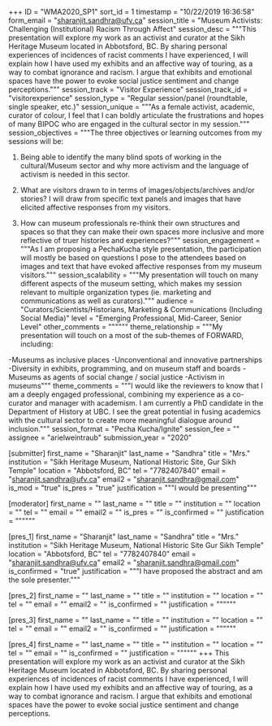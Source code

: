 +++
ID = "WMA2020_SP1"
sort_id = 1
timestamp = "10/22/2019 16:36:58"
form_email = "sharanjit.sandhra@ufv.ca"
session_title = "Museum Activists: Challenging (Institutional) Racism Through Affect"
session_desc = """This presentation will explore my work as an activist and curator at the Sikh Heritage Museum located in Abbotsford, BC. By sharing personal experiences of incidences of racist comments I have experienced, I will explain how I have used my exhibits and an affective way of touring, as a way to combat ignorance and racism. I argue that exhibits and emotional spaces have the power to evoke social justice sentiment and change perceptions."""
session_track = "Visitor Experience"
session_track_id = "visitorexperience"
session_type = "Regular session/panel (roundtable, single speaker, etc.)"
session_unique = """As a female activist, academic, curator of colour, I feel that I can boldly articulate the frustrations and hopes of many BIPOC who are engaged in the cultural sector in my session."""
session_objectives = """The three objectives or learning outcomes from my sessions will be:

1.	Being able to identify the many blind spots of working in the cultural/Museum sector and why more activism and the language of activism is needed in this sector.

2.	What are visitors drawn to in terms of images/objects/archives and/or stories? I will draw from specific text panels and images that have elicited affective responses from my visitors.

3.	How can museum professionals re-think their own structures and spaces so that they can make their own spaces more inclusive and more reflective of truer histories and experiences?"""
session_engagement = """As I am proposing a PechaKucha style presentation, the participation will mostly be based on questions I pose to the attendees based on images and text that have evoked affective responses from my museum visitors."""
session_scalability = """My presentation will touch on many different aspects of the museum setting, which makes my session relevant to multiple organization types (ie. marketing and communications as well as curators)."""
audience = "Curators/Scientists/Historians, Marketing & Communications (Including Social Media)"
level = "Emerging Professional, Mid-Career, Senior Level"
other_comments = """"""
theme_relationship = """My presentation will touch on a most of the sub-themes of FORWARD, including:

-Museums as inclusive places
-Unconventional and innovative partnerships
-Diversity in exhibits, programming, and on museum staff and boards
-Museums as agents of social change / social justice
-Activism in museums"""
theme_comments = """I would like the reviewers to know that I am a deeply engaged professional, combining my experience as a co-curator and manager with academism. I am currently a PhD candidate in the Department of History at UBC. I see the great potential in fusing academics with the cultural sector to create more meaningful dialogue around inclusion."""
session_format = "Pecha Kucha/Ignite"
session_fee = ""
assignee = "arielweintraub"
submission_year = "2020"

[submitter]
first_name = "Sharanjit"
last_name = "Sandhra"
title = "Mrs."
institution = "Sikh Heritage Museum, National Historic Site, Gur Sikh Temple"
location = "Abbotsford, BC"
tel = "7782407840"
email = "sharanjit.sandhra@ufv.ca"
email2 = "sharanjit.sandhra@gmail.com"
is_mod = "true"
is_pres = "true"
justification = """I would be presenting"""

[moderator]
first_name = ""
last_name = ""
title = ""
institution = ""
location = ""
tel = ""
email = ""
email2 = ""
is_pres = ""
is_confirmed = ""
justification = """"""

[pres_1]
first_name = "Sharanjit"
last_name = "Sandhra"
title = "Mrs."
institution = "Sikh Heritage Museum, National Historic Site Gur Sikh Temple"
location = "Abbotsford, BC"
tel = "7782407840"
email = "sharanjit.sandhra@ufv.ca"
email2 = "sharanjit.sandhra@gmail.com"
is_confirmed = "true"
justification = """I have proposed the abstract and am the sole presenter."""

[pres_2]
first_name = ""
last_name = ""
title = ""
institution = ""
location = ""
tel = ""
email = ""
email2 = ""
is_confirmed = ""
justification = """"""

[pres_3]
first_name = ""
last_name = ""
title = ""
institution = ""
location = ""
tel = ""
email = ""
email2 = ""
is_confirmed = ""
justification = """"""

[pres_4]
first_name = ""
last_name = ""
title = ""
institution = ""
location = ""
tel = ""
email = ""
is_confirmed = ""
justification = """"""
+++
This presentation will explore my work as an activist and curator at the Sikh Heritage Museum located in Abbotsford, BC. By sharing personal experiences of incidences of racist comments I have experienced, I will explain how I have used my exhibits and an affective way of touring, as a way to combat ignorance and racism. I argue that exhibits and emotional spaces have the power to evoke social justice sentiment and change perceptions.